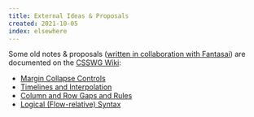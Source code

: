 ```yaml
---
title: External Ideas & Proposals
created: 2021-10-05
index: elsewhere
---
```


Some old notes & proposals
([written in collaboration with Fantasai](/elsewhere/21-brooklyn/))
are documented on the [CSSWG Wiki](https://wiki.csswg.org/ideas):

- [Margin Collapse Controls](https://wiki.csswg.org/ideas/margin-collapsing)
- [Timelines and Interpolation](https://wiki.csswg.org/ideas/timelines)
- [Column and Row Gaps and Rules](https://wiki.csswg.org/ideas/gutter-styling)
- [Logical (Flow-relative) Syntax](https://wiki.csswg.org/ideas/logical-syntax)
